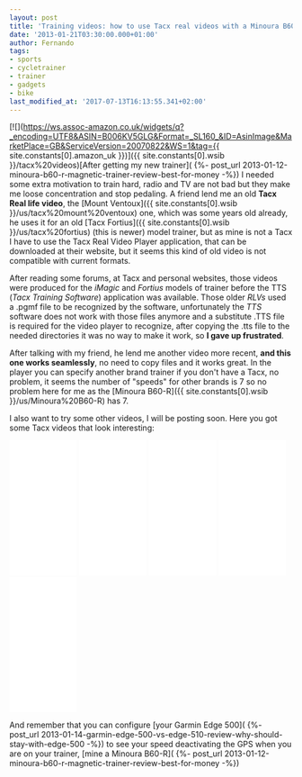 ```yaml
---
layout: post
title: 'Training videos: how to use Tacx real videos with a Minoura B60-R'
date: '2013-01-21T03:30:00.000+01:00'
author: Fernando
tags:
- sports
- cycletrainer
- trainer
- gadgets
- bike
last_modified_at: '2017-07-13T16:13:55.341+02:00'
---
```


[![](https://ws.assoc-amazon.co.uk/widgets/q?_encoding=UTF8&ASIN=B006KV5GLG&Format=_SL160_&ID=AsinImage&MarketPlace=GB&ServiceVersion=20070822&WS=1&tag={{ site.constants[0].amazon_uk }})]({{ site.constants[0].wsib }}/tacx%20videos)[After getting my new trainer]( {%- post_url 2013-01-12-minoura-b60-r-magnetic-trainer-review-best-for-money -%}) I needed some extra motivation to train hard, radio and TV are not bad but they make me loose concentration and stop pedaling. A friend lend me an old **Tacx Real life video**, the [Mount Ventoux]({{ site.constants[0].wsib }}/us/tacx%20mount%20ventoux) one, which was some years old already, he uses it for an old [Tacx Fortius]({{ site.constants[0].wsib }}/us/tacx%20fortius) (this is newer) model trainer, but as mine is not a Tacx I have to use the Tacx Real Video Player application, that can be downloaded at their website, but it seems this kind of old video is not compatible with current formats.  
  
After reading some forums, at Tacx and personal websites, those videos were produced for the _iMagic_ and _Fortius_ models of trainer before the TTS (_Tacx Training Software_) application was available. Those older _RLVs_ used a .pgmf file to be recognized by the software, unfortunately the _TTS_ software does not work with those files anymore and a substitute .TTS file is required for the video player to recognize, after copying the .tts file to the needed directories it was no way to make it work, so **I gave up frustrated**.  
  
After talking with my friend, he lend me another video more recent, **and this one works seamlessly**, no need to copy files and it works great. In the player you can specify another brand trainer if you don't have a Tacx, no problem, it seems the number of "speeds" for other brands is 7 so no problem here for me as the [Minoura B60-R]({{ site.constants[0].wsib }}/us/Minoura%20B60-R) has 7.  
  
I also want to try some other videos, I will be posting soon. Here you got some Tacx videos that look interesting:  


<iframe frameborder="0" marginheight="0" marginwidth="0" scrolling="no" src="//ws-eu.amazon-adsystem.com/widgets/q?ServiceVersion=20070822&amp;OneJS=1&amp;Operation=GetAdHtml&amp;MarketPlace=GB&amp;source=ss&amp;ref=ss_til&amp;ad_type=product_link&amp;tracking_id={{ site.constants[0].amazon_uk }}&amp;marketplace=amazon&amp;region=GB&amp;placement=B004Y95W3S&amp;asins=B004Y95W3S&amp;linkId=&amp;show_border=true&amp;link_opens_in_new_window=true" style="height: 240px; width: 120px;"></iframe>
<iframe frameborder="0" marginheight="0" marginwidth="0" scrolling="no" src="//ws-eu.amazon-adsystem.com/widgets/q?ServiceVersion=20070822&amp;OneJS=1&amp;Operation=GetAdHtml&amp;MarketPlace=GB&amp;source=ss&amp;ref=ss_til&amp;ad_type=product_link&amp;tracking_id={{ site.constants[0].amazon_uk }}&amp;marketplace=amazon&amp;region=GB&amp;placement=B005J5C7HU&amp;asins=B005J5C7HU&amp;linkId=&amp;show_border=true&amp;link_opens_in_new_window=true" style="height: 240px; width: 120px;"></iframe>
<iframe frameborder="0" marginheight="0" marginwidth="0" scrolling="no" src="//ws-eu.amazon-adsystem.com/widgets/q?ServiceVersion=20070822&amp;OneJS=1&amp;Operation=GetAdHtml&amp;MarketPlace=GB&amp;source=ss&amp;ref=ss_til&amp;ad_type=product_link&amp;tracking_id={{ site.constants[0].amazon_uk }}&amp;marketplace=amazon&amp;region=GB&amp;placement=B007R5RUFY&amp;asins=B007R5RUFY&amp;linkId=&amp;show_border=true&amp;link_opens_in_new_window=true" style="height: 240px; width: 120px;"></iframe>
<iframe frameborder="0" marginheight="0" marginwidth="0" scrolling="no" src="//ws-eu.amazon-adsystem.com/widgets/q?ServiceVersion=20070822&amp;OneJS=1&amp;Operation=GetAdHtml&amp;MarketPlace=GB&amp;source=ss&amp;ref=ss_til&amp;ad_type=product_link&amp;tracking_id={{ site.constants[0].amazon_uk }}&amp;marketplace=amazon&amp;region=GB&amp;placement=B0044CPQK4&amp;asins=B0044CPQK4&amp;linkId=&amp;show_border=true&amp;link_opens_in_new_window=true" style="height: 240px; width: 120px;"></iframe>
<iframe frameborder="0" marginheight="0" marginwidth="0" scrolling="no" src="//ws-eu.amazon-adsystem.com/widgets/q?ServiceVersion=20070822&amp;OneJS=1&amp;Operation=GetAdHtml&amp;MarketPlace=GB&amp;source=ss&amp;ref=ss_til&amp;ad_type=product_link&amp;tracking_id=keymuck07f-21&amp;marketplace=amazon&amp;region=GB&amp;placement=B004N9DJAC&amp;asins=B004N9DJAC&amp;linkId=&amp;show_border=true&amp;link_opens_in_new_window=true" style="height: 240px; width: 120px;"></iframe>

And remember that you can configure [your Garmin Edge 500]( {%- post_url 2013-01-14-garmin-edge-500-vs-edge-510-review-why-should-stay-with-edge-500 -%}) to see your speed deactivating the GPS when you are on your trainer, [mine a Minoura B60-R]( {%- post_url 2013-01-12-minoura-b60-r-magnetic-trainer-review-best-for-money -%})
